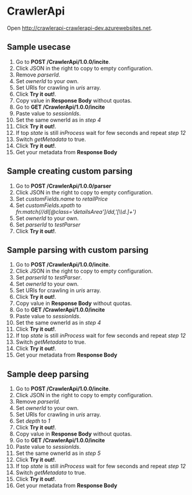 # CrawlerApi

Open http://crawlerapi-crawlerapi-dev.azurewebsites.net.

## Sample usecase 
1. Go to **POST /CrawlerApi/1.0.0/incite**.
1. Click JSON in the right to copy to empty configuration.
1. Remove *parserId*.
1. Set *ownerId* to your own.
1. Set URIs for crawling in *uris* array.
1. Click **Try it out!**.
1. Copy value in **Response Body** without quotas.
1. Go to **GET /CrawlerApi/1.0.0/incite**
1. Paste value to *sessionIds*.
1. Set the same ownerId as in *step 4*
1. Click **Try it out!**.
1. If top *state* is still *inProcess* wait for few seconds and repeat *step 12*
1. Switch *getMetadata* to true.
1. Click **Try it out!**.
1. Get your metadata from **Response Body**

## Sample creating custom parsing
1. Go to **POST /CrawlerApi/1.0.0/parser**
1. Click JSON in the right to copy to empty configuration.
3. Set *customFields.name* to *retailPrice*
4. Set *customFields.xpath* to *fn:match(//dl[@class='detailsArea']/dd,'[\\\\d.]+')*
5. Set *ownerId* to your own.
6. Set *parserId* to *testParser*
7. Click **Try it out!**.

## Sample parsing with custom parsing 
1. Go to **POST /CrawlerApi/1.0.0/incite**.
1. Click JSON in the right to copy to empty configuration.
1. Set *parserId* to *testParser*.
1. Set *ownerId* to your own.
1. Set URIs for crawling in *uris* array.
1. Click **Try it out!**.
1. Copy value in **Response Body** without quotas.
1. Go to **GET /CrawlerApi/1.0.0/incite**
1. Paste value to *sessionIds*.
1. Set the same ownerId as in *step 4*
1. Click **Try it out!**.
1. If top *state* is still *inProcess* wait for few seconds and repeat *step 12*
1. Switch *getMetadata* to true.
1. Click **Try it out!**.
1. Get your metadata from **Response Body**

## Sample deep parsing 
1. Go to **POST /CrawlerApi/1.0.0/incite**.
1. Click JSON in the right to copy to empty configuration.
1. Remove *parserId*.
1. Set *ownerId* to your own.
1. Set URIs for crawling in *uris* array.
6. Set *depth* to *1*
1. Click **Try it out!**.
1. Copy value in **Response Body** without quotas.
1. Go to **GET /CrawlerApi/1.0.0/incite**
1. Paste value to *sessionIds*.
1. Set the same ownerId as in *step 5*
1. Click **Try it out!**.
1. If top *state* is still *inProcess* wait for few seconds and repeat *step 12*
1. Switch *getMetadata* to true.
1. Click **Try it out!**.
1. Get your metadata from **Response Body**